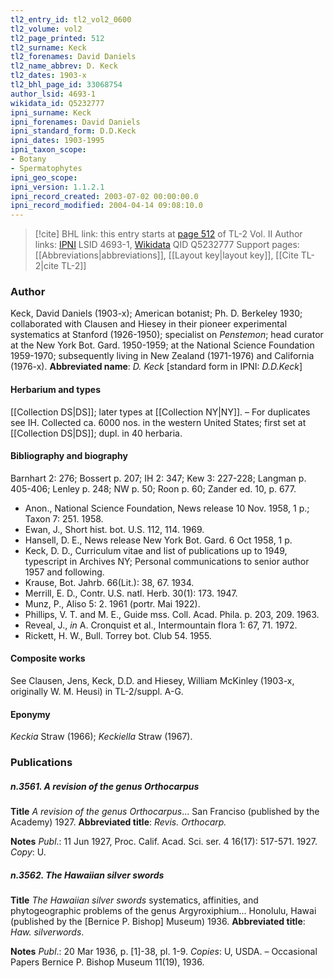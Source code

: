 ```yaml
---
tl2_entry_id: tl2_vol2_0600
tl2_volume: vol2
tl2_page_printed: 512
tl2_surname: Keck
tl2_forenames: David Daniels
tl2_name_abbrev: D. Keck
tl2_dates: 1903-x
tl2_bhl_page_id: 33068754
author_lsid: 4693-1
wikidata_id: Q5232777
ipni_surname: Keck
ipni_forenames: David Daniels
ipni_standard_form: D.D.Keck
ipni_dates: 1903-1995
ipni_taxon_scope: 
- Botany
- Spermatophytes
ipni_geo_scope: 
ipni_version: 1.1.2.1
ipni_record_created: 2003-07-02 00:00:00.0
ipni_record_modified: 2004-04-14 09:08:10.0
---
```


> [!cite] BHL link: this entry starts at [page 512](https://www.biodiversitylibrary.org/page/33068754) of TL-2 Vol. II
> Author links: [IPNI](https://www.ipni.org/a/4693-1) LSID 4693-1, [Wikidata](https://www.wikidata.org/wiki/Q5232777) QID Q5232777
> Support pages: [[Abbreviations|abbreviations]], [[Layout key|layout key]], [[Cite TL-2|cite TL-2]]

### Author

Keck, David Daniels (1903-x); American botanist; Ph. D. Berkeley 1930; collaborated with Clausen and Hiesey in their pioneer experimental systematics at Stanford (1926-1950); specialist on *Penstemon*; head curator at the New York Bot. Gard. 1950-1959; at the National Science Foundation 1959-1970; subsequently living in New Zealand (1971-1976) and California (1976-x). 
**Abbreviated name**: *D. Keck* \[standard form in IPNI: *D.D.Keck*\]

#### Herbarium and types

[[Collection DS|DS]]; later types at [[Collection NY|NY]]. – For duplicates see IH. Collected ca. 6000 nos. in the western United States; first set at [[Collection DS|DS]]; dupl. in 40 herbaria.

#### Bibliography and biography

Barnhart 2: 276; Bossert p. 207; IH 2: 347; Kew 3: 227-228; Langman p. 405-406; Lenley p. 248; NW p. 50; Roon p. 60; Zander ed. 10, p. 677.
- Anon., National Science Foundation, News release 10 Nov. 1958, 1 p.; Taxon 7: 251. 1958.
- Ewan, J., Short hist. bot. U.S. 112, 114. 1969.
- Hansell, D. E., News release New York Bot. Gard. 6 Oct 1958, 1 p.
- Keck, D. D., Curriculum vitae and list of publications up to 1949, typescript in Archives NY; Personal communications to senior author 1957 and following.
- Krause, Bot. Jahrb. 66(Lit.): 38, 67. 1934.
- Merrill, E. D., Contr. U.S. natl. Herb. 30(1): 173. 1947.
- Munz, P., Aliso 5: 2. 1961 (portr. Mai 1922).
- Phillips, V. T. and M. E., Guide mss. Coll. Acad. Phila. p. 203, 209. 1963.
- Reveal, J., *in* A. Cronquist et al., Intermountain flora 1: 67, 71. 1972.
- Rickett, H. W., Bull. Torrey bot. Club 54. 1955.

#### Composite works

See Clausen, Jens, Keck, D.D. and Hiesey, William McKinley (1903-x, originally W. M. Heusi) in TL-2/suppl. A-G.

#### Eponymy

*Keckia* Straw (1966); *Keckiella* Straw (1967).

### Publications

##### n.3561. A revision of the genus Orthocarpus

**Title**
*A revision of the genus Orthocarpus*... San Franciso (published by the Academy) 1927.
**Abbreviated title**: *Revis. Orthocarp.*

**Notes**
*Publ*.: 11 Jun 1927, Proc. Calif. Acad. Sci. ser. 4 16(17): 517-571. 1927. *Copy*: U.

##### n.3562. The Hawaiian silver swords

**Title**
*The Hawaiian silver swords* systematics, affinities, and phytogeographic problems of the genus Argyroxiphium... Honolulu, Hawai (published by the \[Bernice P. Bishop\] Museum) 1936.
**Abbreviated title**: *Haw. silverwords*.

**Notes**
*Publ*.: 20 Mar 1936, p. \[1\]-38, pl. 1-9. *Copies*: U, USDA. – Occasional Papers Bernice P. Bishop Museum 11(19), 1936.

